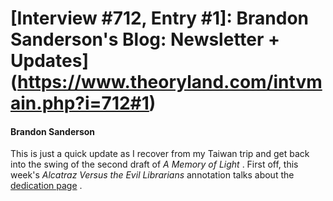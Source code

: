 # [Interview #712, Entry #1]: Brandon Sanderson's Blog: Newsletter + Updates](https://www.theoryland.com/intvmain.php?i=712#1)

#### Brandon Sanderson

This is just a quick update as I recover from my Taiwan trip and get back into the swing of the second draft of
*A Memory of Light*
. First off, this week's
*Alcatraz Versus the Evil Librarians*
annotation talks about the
[dedication page](http://brandonsanderson.com/annotation/443/Alcatraz-Dedication)
.

